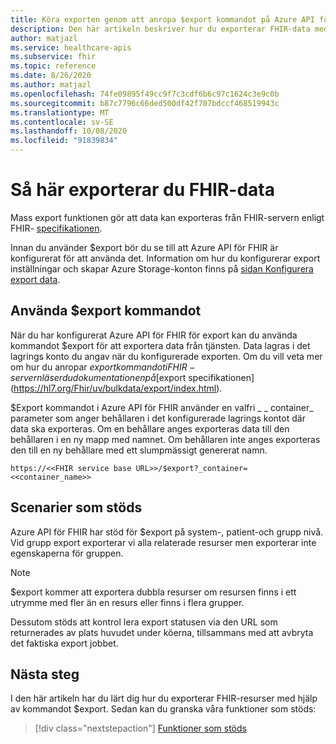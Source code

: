 ```yaml
---
title: Köra exporten genom att anropa $export kommandot på Azure API för FHIR
description: Den här artikeln beskriver hur du exporterar FHIR-data med $export
author: matjazl
ms.service: healthcare-apis
ms.subservice: fhir
ms.topic: reference
ms.date: 8/26/2020
ms.author: matjazl
ms.openlocfilehash: 74fe09895f49cc9f7c3cdf6b6c97c1624c3e9c0b
ms.sourcegitcommit: b87c7796c66ded500df42f707bdccf468519943c
ms.translationtype: MT
ms.contentlocale: sv-SE
ms.lasthandoff: 10/08/2020
ms.locfileid: "91839834"
---
```

# <a name="how-to-export-fhir-data"></a>Så här exporterar du FHIR-data


Mass export funktionen gör att data kan exporteras från FHIR-servern enligt FHIR- [specifikationen](https://hl7.org/fhir/uv/bulkdata/export/index.html). 

Innan du använder $export bör du se till att Azure API för FHIR är konfigurerat för att använda det. Information om hur du konfigurerar export inställningar och skapar Azure Storage-konton finns på [sidan Konfigurera export data](configure-export-data.md).

## <a name="using-export-command"></a>Använda $export kommandot

När du har konfigurerat Azure API för FHIR för export kan du använda kommandot $export för att exportera data från tjänsten. Data lagras i det lagrings konto du angav när du konfigurerade exporten. Om du vill veta mer om hur du anropar $export kommandot i FHIR-servern läser du dokumentationen på [$export specifikationen](https://hl7.org/Fhir/uv/bulkdata/export/index.html). 

$Export kommandot i Azure API för FHIR använder en valfri _ \_ container_ parameter som anger behållaren i det konfigurerade lagrings kontot där data ska exporteras. Om en behållare anges exporteras data till den behållaren i en ny mapp med namnet. Om behållaren inte anges exporteras den till en ny behållare med ett slumpmässigt genererat namn. 

`https://<<FHIR service base URL>>/$export?_container=<<container_name>>`

## <a name="supported-scenarios"></a>Scenarier som stöds

Azure API för FHIR har stöd för $export på system-, patient-och grupp nivå. Vid grupp export exporterar vi alla relaterade resurser men exporterar inte egenskaperna för gruppen.

> [!Note] 
> $export kommer att exportera dubbla resurser om resursen finns i ett utrymme med fler än en resurs eller finns i flera grupper.

Dessutom stöds att kontrol lera export statusen via den URL som returnerades av plats huvudet under köerna, tillsammans med att avbryta det faktiska export jobbet.

## <a name="next-steps"></a>Nästa steg

I den här artikeln har du lärt dig hur du exporterar FHIR-resurser med hjälp av kommandot $export. Sedan kan du granska våra funktioner som stöds:
 
>[!div class="nextstepaction"]
>[Funktioner som stöds](fhir-features-supported.md)
